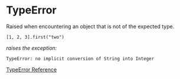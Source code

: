 # TypeError

Raised when encountering an object that is not of the expected type.

    [1, 2, 3].first("two")

*raises the exception:*

    TypeError: no implicit conversion of String into Integer

[TypeError Reference](http://ruby-doc.org/core-2.5.0/TypeError.html)